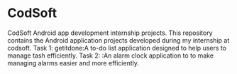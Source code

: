 # CodSoft 
 CodSoft Android app development internship projects. This repository contains the Android application projects developed during my internship at codsoft.
Task 1: getitdone:A to-do list application designed to help users to manage tash efficiently.
Task 2:          :An alarm clock application to to make managing alarms easier and more efficiently.

